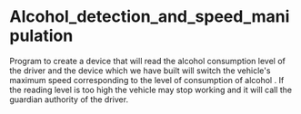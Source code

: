 # Alcohol_detection_and_speed_manipulation
Program to create a device that will read the alcohol consumption level of the driver and the device which we have built will switch the vehicle's maximum speed corresponding to the level of consumption of alcohol . 
If the reading level is too high the vehicle may stop working and it will call the guardian authority of the driver.
